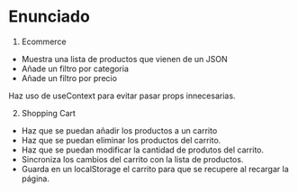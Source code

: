 # Enunciado

1. Ecommerce

- Muestra una lista de productos que vienen de un JSON
- Añade un filtro por categoria
- Añade un filtro por precio

Haz uso de useContext para evitar pasar props innecesarias.

2. Shopping Cart

- Haz que se puedan añadir los productos a un carrito
- Haz que se puedan eliminar los productos del carrito.
- Haz que se puedan modificar la cantidad de produtos del carrito.
- Sincroniza los cambios del carrito con la lista de productos.
- Guarda en un localStorage el carrito para que se recupere al recargar la página.